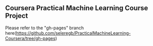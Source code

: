 ## Coursera Practical Machine Learning Course Project 
Please refer to the "gh-pages" branch here(https://github.com/seleregb/PracticalMachineLearning-Coursera/tree/gh-pages)
